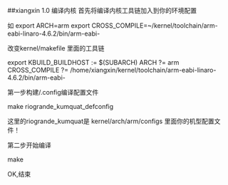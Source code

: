 ##xiangxin 1.0 
编译内核
首先将编译内核工具链加入到你的环境配置

如 
export ARCH=arm
export CROSS_COMPILE=~/kernel/toolchain/arm-eabi-linaro-4.6.2/bin/arm-eabi-

改变kernel/makefile  里面的工具链

export KBUILD_BUILDHOST := $(SUBARCH)
ARCH		?= arm
CROSS_COMPILE	?= /home/xiangxin/kernel/toolchain/arm-eabi-linaro-4.6.2/bin/arm-eabi-


第一步构建/.config编译配置文件

make riogrande_kumquat_defconfig    

这里的riogrande_kumquat是 kernel/arch/arm/configs 里面你的机型配置文件！

第二步开始编译

make

OK,结束
